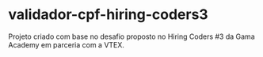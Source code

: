 # validador-cpf-hiring-coders3
Projeto criado com base no desafio proposto no Hiring Coders #3 da Gama Academy em parceria com a VTEX.
